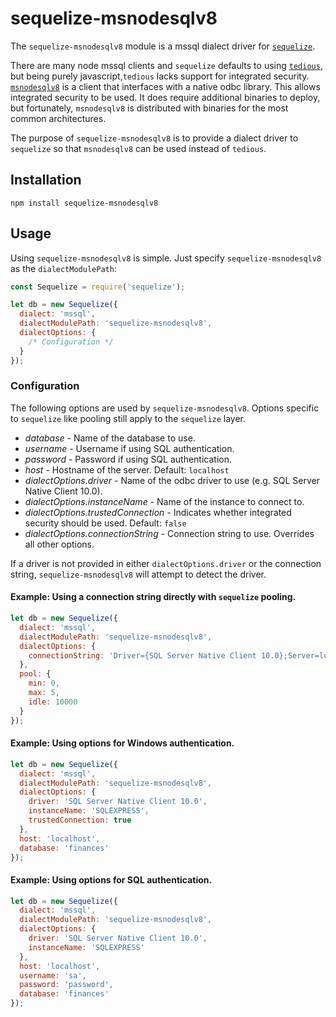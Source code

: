 sequelize-msnodesqlv8
=====================

The `sequelize-msnodesqlv8` module is a mssql dialect driver for [`sequelize`](https://github.com/sequelize/sequelize).

There are many node mssql clients and `sequelize` defaults to using [`tedious`](https://github.com/tediousjs/tedious), but being purely javascript,`tedious` lacks support for integrated security.
[`msnodesqlv8`](https://github.com/TimelordUK/node-sqlserver-v8) is a client that interfaces with a native odbc library.
This allows integrated security to be used. It does require additional binaries to deploy, but fortunately, `msnodesqlv8` is distributed with binaries for the most common architectures.

The purpose of `sequelize-msnodesqlv8` is to provide a dialect driver to `sequelize` so that `msnodesqlv8` can be used instead of `tedious`.

## Installation

```npm install sequelize-msnodesqlv8```

## Usage

Using `sequelize-msnodesqlv8` is simple. Just specify `sequelize-msnodesqlv8` as the `dialectModulePath`:
```javascript
const Sequelize = require('sequelize');

let db = new Sequelize({
  dialect: 'mssql',
  dialectModulePath: 'sequelize-msnodesqlv8',
  dialectOptions: {
    /* Configuration */
  }
});
```

### Configuration

The following options are used by `sequelize-msnodesqlv8`. Options specific to `sequelize` like pooling still apply to the `sequelize` layer.
* _database_ - Name of the database to use.
* _username_ - Username if using SQL authentication.
* _password_ - Password if using SQL authentication.
* _host_ - Hostname of the server. Default: `localhost`
* _dialectOptions.driver_ - Name of the odbc driver to use (e.g. SQL Server Native Client 10.0).
* _dialectOptions.instanceName_ - Name of the instance to connect to.
* _dialectOptions.trustedConnection_ - Indicates whether integrated security should be used. Default: `false`
* _dialectOptions.connectionString_ - Connection string to use. Overrides all other options.

If a driver is not provided in either `dialectOptions.driver` or the connection string, `sequelize-msnodesqlv8` will attempt to detect the driver.

#### Example: Using a connection string directly with `sequelize` pooling.
```javascript
let db = new Sequelize({
  dialect: 'mssql',
  dialectModulePath: 'sequelize-msnodesqlv8',
  dialectOptions: {
    connectionString: 'Driver={SQL Server Native Client 10.0};Server=localhost\\SQLEXPRESS;Database=finances;Trusted_Connection=yes;'
  },
  pool: {
    min: 0,
    max: 5,
    idle: 10000
  }
});
```

#### Example: Using options for Windows authentication.
```javascript
let db = new Sequelize({
  dialect: 'mssql',
  dialectModulePath: 'sequelize-msnodesqlv8',
  dialectOptions: {
    driver: 'SQL Server Native Client 10.0',
    instanceName: 'SQLEXPRESS',
    trustedConnection: true
  },
  host: 'localhost',
  database: 'finances'
});
```

#### Example: Using options for SQL authentication.
```javascript
let db = new Sequelize({
  dialect: 'mssql',
  dialectModulePath: 'sequelize-msnodesqlv8',
  dialectOptions: {
    driver: 'SQL Server Native Client 10.0',
    instanceName: 'SQLEXPRESS'
  },
  host: 'localhost',
  username: 'sa',
  password: 'password',
  database: 'finances'
});
```
